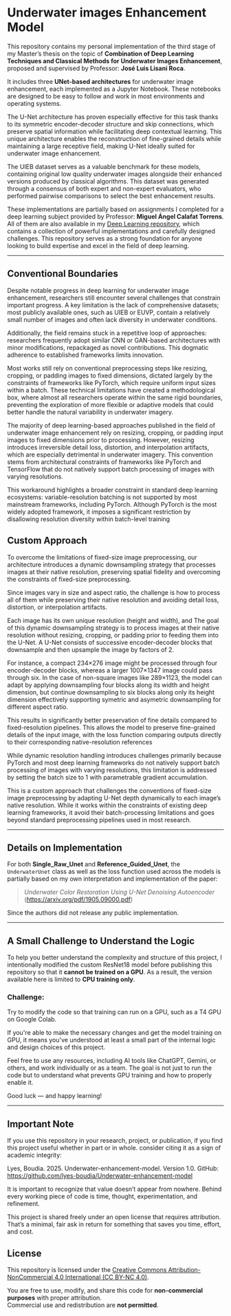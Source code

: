 # Underwater images Enhancement Model

This repository contains my personal implementation of the third stage of my Master’s thesis on the topic of **Combination of Deep Learning Techniques and
Classical Methods for Underwater Images Enhancement**, proposed and supervised by Professor: **José Luis Lisani Roca**.

It includes three **UNet-based architectures** for underwater image enhancement, each implemented as a Jupyter Notebook. These notebooks are designed to be easy to follow and work in most environments and operating systems.

The U-Net architecture has proven especially effective for this task thanks to its symmetric encoder-decoder structure and skip connections, which preserve spatial information while facilitating deep contextual learning. 
This unique architecture enables the reconstruction of fine-grained details while maintaining a large receptive field, making U-Net ideally suited for underwater image enhancement.

The UIEB dataset serves as a valuable benchmark for these models, containing original low quality underwater images alongside their enhanced versions produced
by classical algorithms. This dataset was generated through a consensus of both expert and non-expert evaluators, who performed pairwise comparisons to select the best enhancement results.

These implementations are partially based on assignments I completed for a deep learning subject provided by Professor: **Miguel Ángel Calafat Torrens**. 
All of them are also available in my [Deep Learning repository](#), which contains a collection of powerful implementations and carefully designed challenges.
This repository serves as a strong foundation for anyone looking to build expertise and excel in the field of deep learning.

---
## Conventional Boundaries

Despite notable progress in deep learning for underwater image enhancement, researchers still encounter several challenges that constrain important progress. A key limitation is the lack of comprehensive datasets;  most publicly available ones, such as UIEB or EUVP, contain a relatively small number of images and often lack diversity in underwater conditions. 

Additionally, the field remains stuck in a repetitive loop of approaches: researchers frequently adopt similar CNN or GAN-based architectures with minor modifications, repackaged as novel contributions. This dogmatic adherence to established frameworks limits innovation.

Most works still rely on conventional preprocessing steps like resizing, cropping, or padding images to fixed dimensions, dictated largely by the constraints of frameworks like PyTorch, which require uniform input sizes within a batch. These technical limitations have created a methodological box, where almost all researchers operate within the same rigid boundaries, preventing the exploration of more flexible or adaptive models that could better handle the natural variability in underwater imagery.

The majority of deep learning-based approaches published in the field of underwater image enhancement rely on resizing, cropping, or padding input images to fixed dimensions prior to processing. However, resizing introduces irreversible detail loss, distortion, and interpolation artifacts, which are especially detrimental in underwater imagery. This convention stems from architectural constraints of frameworks like PyTorch and TensorFlow that do not natively support batch processing of images with varying resolutions.

This workaround highlights a broader constraint in standard deep learning ecosystems: variable-resolution batching is not supported by most mainstream frameworks, including PyTorch. Although PyTorch is the most widely adopted framework, it imposes a significant restriction by disallowing resolution diversity within batch-level training

## Custom Approach

To overcome the limitations of fixed-size image preprocessing, our architecture introduces a dynamic downsampling strategy that processes images at their native resolution, preserving spatial fidelity and overcoming the constraints of fixed-size preprocessing.

Since images vary in size and aspect ratio, the challenge is how to process all of them while preserving their native resolution and avoiding detail loss, distortion, or interpolation artifacts.

Each image has its own unique resolution (height and width), and The goal of this dynamic downsampling strategy is to process images at their native resolution without resizing, cropping, 
or padding prior to feeding them into the U-Net. A U-Net consists of successive encoder-decoder blocks that downsample and then upsample the image by factors of 2. 

For instance, a compact 234×276 image might be processed through four encoder-decoder blocks, whereas a larger 1007×1347 image could pass through six. In the case of non-square images like 289×1123, the model can adapt by applying downsampling four blocks along its width and height dimension, but continue downsampling to six blocks along only its height dimension effectively supporting symetric and asymetric downsampling for different aspect ratio.

This results in significantly better preservation of fine details compared to fixed-resolution pipelines. 
This allows the model to preserve fine-grained details of the input image, with the loss function comparing outputs directly to their corresponding native-resolution references


While dynamic resolution handling introduces challenges primarily because PyTorch and most deep learning frameworks do not natively support batch processing of images with varying resolutions, this limitation is addressed by setting the batch size to 1 with parametrable gradient accumulation.


This is a custom approach that challenges the conventions of fixed-size image preprocessing by adapting U-Net depth dynamically to each image’s native resolution. 
While it works within the constraints of existing deep learning frameworks, it avoid their batch-processing limitations and goes beyond standard preprocessing pipelines used in most research.

---

## Details on Implementation

For both **Single_Raw_Unet** and **Reference_Guided_Unet**, the `UnderwaterUnet` class as well as the loss function used across the models is partially based on my own interpretation and implementation of the paper:

> *Underwater Color Restoration Using U-Net Denoising Autoencoder*  
> (https://arxiv.org/pdf/1905.09000.pdf)  

Since the authors did not release any public implementation.

---

## A Small Challenge to Understand the Logic

To help you better understand the complexity and structure of this project, I intentionally modified the custom ResNet18 model before publishing this repository so that it **cannot be trained on a GPU**. As a result, the version available here is limited to **CPU training only**.

### Challenge:  
Try to modify the code so that training can run on a GPU, such as a T4 GPU on Google Colab.

If you're able to make the necessary changes and get the model training on GPU, it means you've understood at least a small part of the internal logic and design choices of this project.

Feel free to use any resources, including AI tools like ChatGPT, Gemini, or others, and work individually or as a team. The goal is not just to run the code but to understand what prevents GPU training and how to properly enable it.

Good luck — and happy learning!

---

## Important Note

If you use this repository in your research, project, or publication, if you find this project useful whether in part or in whole. consider citing it as a sign of academic integrity:

Lyes, Boudia. 2025. Underwater-enhancement-model. Version 1.0. GitHub: https://github.com/lyes-boudia/Underwater-enhancement-model

It is important to recognize that value doesn’t appear from nowhere. Behind every working piece of code is time, thought, experimentation, and refinement.

This project is shared freely under an open license that requires attribution. That’s a minimal, fair ask in return for something that saves you time, effort, and cost.

## License

This repository is licensed under the [Creative Commons Attribution-NonCommercial 4.0 International (CC BY-NC 4.0)](https://creativecommons.org/licenses/by-nc/4.0/).

You are free to use, modify, and share this code for **non-commercial purposes** with proper attribution.  
Commercial use and redistribution are **not permitted**.
